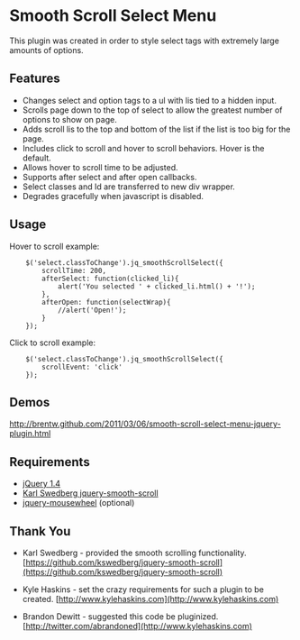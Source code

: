 Smooth Scroll Select Menu
=============
This plugin was created in order to style select tags with extremely large amounts of options.


Features
-------

* Changes select and option tags to a ul with lis tied to a hidden input.
* Scrolls page down to the top of select to allow the greatest number of options to show on page.
* Adds scroll lis to the top and bottom of the list if the list is too big for the page.
* Includes click to scroll and hover to scroll behaviors. Hover is the default.
* Allows hover to scroll time to be adjusted.
* Supports after select and after open callbacks.
* Select classes and Id are transferred to new div wrapper.
* Degrades gracefully when javascript is disabled.

Usage
-------

Hover to scroll example:

    	$('select.classToChange').jq_smoothScrollSelect({
			scrollTime: 200,
			afterSelect: function(clicked_li){
				alert('You selected ' + clicked_li.html() + '!');
			},
			afterOpen: function(selectWrap){
				//alert('Open!');
			}
		});

Click to scroll example:

		$('select.classToChange').jq_smoothScrollSelect({
			scrollEvent: 'click'
		});

Demos
-------
[http://brentw.github.com/2011/03/06/smooth-scroll-select-menu-jquery-plugin.html
](http://brentw.github.com/2011/03/06/smooth-scroll-select-menu-jquery-plugin.html)

Requirements
-------

* [jQuery 1.4](http://docs.jquery.com/Downloading_jQuery)
* [Karl Swedberg jquery-smooth-scroll](https://github.com/kswedberg/jquery-smooth-scroll)
* [jquery-mousewheel](http://plugins.jquery.com/project/mousewheel) (optional)

Thank You
-------

* Karl Swedberg - provided the smooth scrolling functionality.
[https://github.com/kswedberg/jquery-smooth-scroll](https://github.com/kswedberg/jquery-smooth-scroll)

* Kyle Haskins - set the crazy requirements for such a plugin to be created.
[http://www.kylehaskins.com](http://www.kylehaskins.com)

* Brandon Dewitt - suggested this code be pluginized.
[http://twitter.com/abrandoned](http://www.kylehaskins.com)
